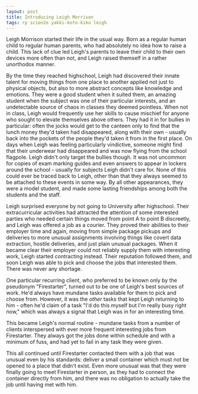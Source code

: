```yaml
---
layout: post
title: Introducing Leigh Morrison
tags: rp scion2e yakki-koto-kiku leigh
---
```


Leigh Morrison started their life in the usual way. Born as a regular human child to regular human parents, who had absolutely no idea how to raise a child. This lack of clue led Leigh's parents to leave their child to their own devices more often than not, and Leigh raised themself in a rather unorthodox manner.

By the time they reached highschool, Leigh had discovered their innate talent for moving things from one place to another applied not just to physical objects, but also to more abstract concepts like knowledge and emotions. They were a good student when it suited them, an amazing student when the subject was one of their particular interests, and an undetectable source of chaos in classes they deemed pointless. When not in class, Leigh would frequently use her skills to cause mischief for anyone who sought to elevate themselves above others. They had it in for bullies in particular: often the jocks would get to the canteen only to find that the lunch money they'd taken had disappeared, along with their own - usually back into the pockets of the people they'd taken it from in the first place. On days when Leigh was feeling particularly vindictive, someone might find that their underwear had disappeared and was now flying from the school flagpole. Leigh didn't only target the bullies though. It was not uncommon for copies of exam marking guides and even answers to appear in lockers around the school - usually for subjects Leigh didn't care for. None of this could ever be traced back to Leigh, other than that they always seemed to be attached to these events in some way. By all other appearances, they were a model student, and made some lasting friendships among both the students and the staff.

Leigh surprised everyone by not going to University after highschool. Their extracurricular activities had attracted the attention of some interested parties who needed certain things moved from point A to point B discreetly, and Leigh was offered a job as a courier. They proved their abilities to their employer time and again, moving from simple package pickups and deliveries to more unusual assignments involving things like covert data extraction, hostile deliveries, and just plain unusual packages. When it became clear their employer could not reliably supply them with interesting work, Leigh started contracting instead. Their reputation followed them, and soon Leigh was able to pick and choose the jobs that interested them. There was never any shortage.

One particular recurring client, who preferred to be known only by the pseudonym "Firestarter", turned out to be one of Leigh's best sources of work. He'd always have mundane tasks available for them to pick and choose from. However, it was the *other* tasks that kept Leigh returning to him - often he'd claim of a task "I'd do this myself but I'm really busy right now," which was always a signal that Leigh was in for an interesting time.

This became Leigh's normal routine - mundane tasks from a number of clients interspersed with ever more frequent interesting jobs from Firestarter. They always got the jobs done within schedule and with a minimum of fuss, and had yet to fail in any task they were given.

This all continued until Firestarter contacted them with a job that was unusual even by his standards: deliver a small container which must not be opened to a place that didn't exist. Even more unusual was that they were finally going to meet Firestarter in person, as they had to connect the container directly from him, and there was no obligation to actually take the job until having met with him.


